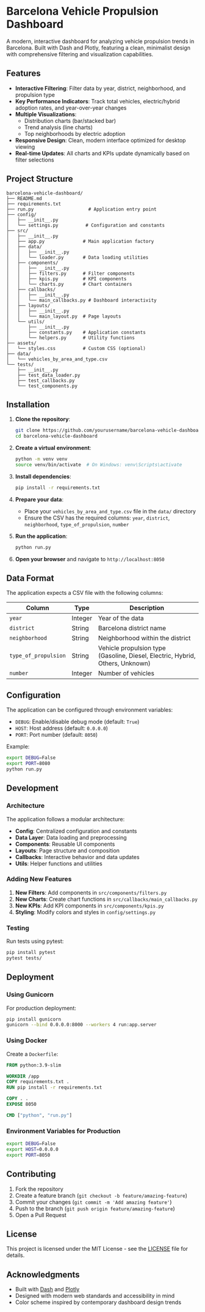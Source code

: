 # Barcelona Vehicle Propulsion Dashboard

A modern, interactive dashboard for analyzing vehicle propulsion trends in Barcelona. Built with Dash and Plotly, featuring a clean, minimalist design with comprehensive filtering and visualization capabilities.

## Features

- **Interactive Filtering**: Filter data by year, district, neighborhood, and propulsion type
- **Key Performance Indicators**: Track total vehicles, electric/hybrid adoption rates, and year-over-year changes
- **Multiple Visualizations**:
  - Distribution charts (bar/stacked bar)
  - Trend analysis (line charts)
  - Top neighborhoods by electric adoption
- **Responsive Design**: Clean, modern interface optimized for desktop viewing
- **Real-time Updates**: All charts and KPIs update dynamically based on filter selections

## Project Structure

```
barcelona-vehicle-dashboard/
├── README.md
├── requirements.txt
├── run.py                    # Application entry point
├── config/
│   ├── __init__.py
│   └── settings.py          # Configuration and constants
├── src/
│   ├── __init__.py
│   ├── app.py              # Main application factory
│   ├── data/
│   │   ├── __init__.py
│   │   └── loader.py       # Data loading utilities
│   ├── components/
│   │   ├── __init__.py
│   │   ├── filters.py      # Filter components
│   │   ├── kpis.py         # KPI components
│   │   └── charts.py       # Chart containers
│   ├── callbacks/
│   │   ├── __init__.py
│   │   └── main_callbacks.py # Dashboard interactivity
│   ├── layouts/
│   │   ├── __init__.py
│   │   └── main_layout.py  # Page layouts
│   └── utils/
│       ├── __init__.py
│       ├── constants.py    # Application constants
│       └── helpers.py      # Utility functions
├── assets/
│   └── styles.css          # Custom CSS (optional)
├── data/
│   └── vehicles_by_area_and_type.csv
└── tests/
    ├── __init__.py
    ├── test_data_loader.py
    ├── test_callbacks.py
    └── test_components.py
```

## Installation

1. **Clone the repository**:
   ```bash
   git clone https://github.com/yourusername/barcelona-vehicle-dashboard.git
   cd barcelona-vehicle-dashboard
   ```

2. **Create a virtual environment**:
   ```bash
   python -m venv venv
   source venv/bin/activate  # On Windows: venv\Scripts\activate
   ```

3. **Install dependencies**:
   ```bash
   pip install -r requirements.txt
   ```

4. **Prepare your data**:
   - Place your `vehicles_by_area_and_type.csv` file in the `data/` directory
   - Ensure the CSV has the required columns: `year`, `district`, `neighborhood`, `type_of_propulsion`, `number`

5. **Run the application**:
   ```bash
   python run.py
   ```

6. **Open your browser** and navigate to `http://localhost:8050`

## Data Format

The application expects a CSV file with the following columns:

| Column | Type | Description |
|--------|------|-------------|
| `year` | Integer | Year of the data |
| `district` | String | Barcelona district name |
| `neighborhood` | String | Neighborhood within the district |
| `type_of_propulsion` | String | Vehicle propulsion type (Gasoline, Diesel, Electric, Hybrid, Others, Unknown) |
| `number` | Integer | Number of vehicles |

## Configuration

The application can be configured through environment variables:

- `DEBUG`: Enable/disable debug mode (default: `True`)
- `HOST`: Host address (default: `0.0.0.0`)
- `PORT`: Port number (default: `8050`)

Example:
```bash
export DEBUG=False
export PORT=8080
python run.py
```

## Development

### Architecture

The application follows a modular architecture:

- **Config**: Centralized configuration and constants
- **Data Layer**: Data loading and preprocessing
- **Components**: Reusable UI components
- **Layouts**: Page structure and composition
- **Callbacks**: Interactive behavior and data updates
- **Utils**: Helper functions and utilities

### Adding New Features

1. **New Filters**: Add components in `src/components/filters.py`
2. **New Charts**: Create chart functions in `src/callbacks/main_callbacks.py`
3. **New KPIs**: Add KPI components in `src/components/kpis.py`
4. **Styling**: Modify colors and styles in `config/settings.py`

### Testing

Run tests using pytest:
```bash
pip install pytest
pytest tests/
```

## Deployment

### Using Gunicorn

For production deployment:

```bash
pip install gunicorn
gunicorn --bind 0.0.0.0:8000 --workers 4 run:app.server
```

### Using Docker

Create a `Dockerfile`:
```dockerfile
FROM python:3.9-slim

WORKDIR /app
COPY requirements.txt .
RUN pip install -r requirements.txt

COPY . .
EXPOSE 8050

CMD ["python", "run.py"]
```

### Environment Variables for Production

```bash
export DEBUG=False
export HOST=0.0.0.0
export PORT=8050
```

## Contributing

1. Fork the repository
2. Create a feature branch (`git checkout -b feature/amazing-feature`)
3. Commit your changes (`git commit -m 'Add amazing feature'`)
4. Push to the branch (`git push origin feature/amazing-feature`)
5. Open a Pull Request

## License

This project is licensed under the MIT License - see the [LICENSE](LICENSE) file for details.

## Acknowledgments

- Built with [Dash](https://dash.plotly.com/) and [Plotly](https://plotly.com/)
- Designed with modern web standards and accessibility in mind
- Color scheme inspired by contemporary dashboard design trends